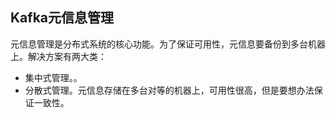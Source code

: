 Kafka元信息管理
---

元信息管理是分布式系统的核心功能。为了保证可用性，元信息要备份到多台机器上。解决方案有两大类：
* 集中式管理。。
* 分散式管理。元信息存储在多台对等的机器上，可用性很高，但是要想办法保证一致性。
